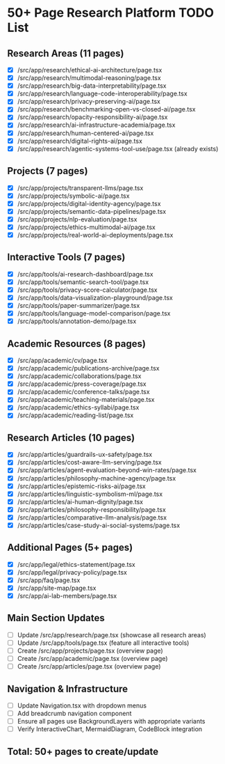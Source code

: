 # 50+ Page Research Platform TODO List

## Research Areas (11 pages)
- [x] /src/app/research/ethical-ai-architecture/page.tsx
- [x] /src/app/research/multimodal-reasoning/page.tsx  
- [x] /src/app/research/big-data-interpretability/page.tsx
- [x] /src/app/research/language-code-interoperability/page.tsx
- [x] /src/app/research/privacy-preserving-ai/page.tsx
- [x] /src/app/research/benchmarking-open-vs-closed-ai/page.tsx
- [x] /src/app/research/opacity-responsibility-ai/page.tsx
- [x] /src/app/research/ai-infrastructure-academia/page.tsx
- [x] /src/app/research/human-centered-ai/page.tsx
- [x] /src/app/research/digital-rights-ai/page.tsx
- [x] /src/app/research/agentic-systems-tool-use/page.tsx (already exists)

## Projects (7 pages)
- [x] /src/app/projects/transparent-llms/page.tsx
- [x] /src/app/projects/symbolic-ai/page.tsx
- [x] /src/app/projects/digital-identity-agency/page.tsx
- [x] /src/app/projects/semantic-data-pipelines/page.tsx
- [x] /src/app/projects/nlp-evaluation/page.tsx
- [x] /src/app/projects/ethics-multimodal-ai/page.tsx
- [x] /src/app/projects/real-world-ai-deployments/page.tsx

## Interactive Tools (7 pages)
- [x] /src/app/tools/ai-research-dashboard/page.tsx
- [x] /src/app/tools/semantic-search-tool/page.tsx
- [x] /src/app/tools/privacy-score-calculator/page.tsx
- [x] /src/app/tools/data-visualization-playground/page.tsx
- [x] /src/app/tools/paper-summarizer/page.tsx
- [x] /src/app/tools/language-model-comparison/page.tsx
- [x] /src/app/tools/annotation-demo/page.tsx

## Academic Resources (8 pages)
- [x] /src/app/academic/cv/page.tsx
- [x] /src/app/academic/publications-archive/page.tsx
- [x] /src/app/academic/collaborations/page.tsx
- [x] /src/app/academic/press-coverage/page.tsx
- [x] /src/app/academic/conference-talks/page.tsx
- [x] /src/app/academic/teaching-materials/page.tsx
- [x] /src/app/academic/ethics-syllabi/page.tsx
- [x] /src/app/academic/reading-list/page.tsx

## Research Articles (10 pages)
- [x] /src/app/articles/guardrails-ux-safety/page.tsx
- [x] /src/app/articles/cost-aware-llm-serving/page.tsx
- [x] /src/app/articles/agent-evaluation-beyond-win-rates/page.tsx
- [x] /src/app/articles/philosophy-machine-agency/page.tsx
- [x] /src/app/articles/epistemic-risks-ai/page.tsx
- [x] /src/app/articles/linguistic-symbolism-ml/page.tsx
- [x] /src/app/articles/ai-human-dignity/page.tsx
- [x] /src/app/articles/philosophy-responsibility/page.tsx
- [x] /src/app/articles/comparative-llm-analysis/page.tsx
- [x] /src/app/articles/case-study-ai-social-systems/page.tsx

## Additional Pages (5+ pages)
- [x] /src/app/legal/ethics-statement/page.tsx
- [x] /src/app/legal/privacy-policy/page.tsx
- [x] /src/app/faq/page.tsx
- [x] /src/app/site-map/page.tsx
- [x] /src/app/ai-lab-members/page.tsx

## Main Section Updates
- [ ] Update /src/app/research/page.tsx (showcase all research areas)
- [ ] Update /src/app/tools/page.tsx (feature all interactive tools)
- [ ] Create /src/app/projects/page.tsx (overview page)
- [ ] Create /src/app/academic/page.tsx (overview page)
- [ ] Create /src/app/articles/page.tsx (overview page)

## Navigation & Infrastructure
- [ ] Update Navigation.tsx with dropdown menus
- [ ] Add breadcrumb navigation component
- [ ] Ensure all pages use BackgroundLayers with appropriate variants
- [ ] Verify InteractiveChart, MermaidDiagram, CodeBlock integration

## Total: 50+ pages to create/update
